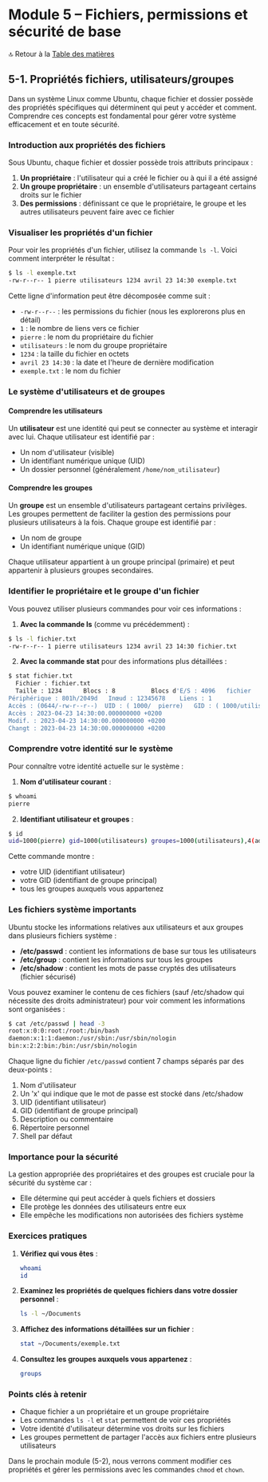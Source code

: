 # Module 5 – Fichiers, permissions et sécurité de base

🔝 Retour à la [Table des matières](#table-des-matières)

## 5-1. Propriétés fichiers, utilisateurs/groupes

Dans un système Linux comme Ubuntu, chaque fichier et dossier possède des propriétés spécifiques qui déterminent qui peut y accéder et comment. Comprendre ces concepts est fondamental pour gérer votre système efficacement et en toute sécurité.

### Introduction aux propriétés des fichiers

Sous Ubuntu, chaque fichier et dossier possède trois attributs principaux :

1. **Un propriétaire** : l'utilisateur qui a créé le fichier ou à qui il a été assigné
2. **Un groupe propriétaire** : un ensemble d'utilisateurs partageant certains droits sur le fichier
3. **Des permissions** : définissant ce que le propriétaire, le groupe et les autres utilisateurs peuvent faire avec ce fichier

### Visualiser les propriétés d'un fichier

Pour voir les propriétés d'un fichier, utilisez la commande `ls -l`. Voici comment interpréter le résultat :

```bash
$ ls -l exemple.txt
-rw-r--r-- 1 pierre utilisateurs 1234 avril 23 14:30 exemple.txt
```

Cette ligne d'information peut être décomposée comme suit :

- `-rw-r--r--` : les permissions du fichier (nous les explorerons plus en détail)
- `1` : le nombre de liens vers ce fichier
- `pierre` : le nom du propriétaire du fichier
- `utilisateurs` : le nom du groupe propriétaire
- `1234` : la taille du fichier en octets
- `avril 23 14:30` : la date et l'heure de dernière modification
- `exemple.txt` : le nom du fichier

### Le système d'utilisateurs et de groupes

#### Comprendre les utilisateurs

Un **utilisateur** est une identité qui peut se connecter au système et interagir avec lui. Chaque utilisateur est identifié par :

- Un nom d'utilisateur (visible)
- Un identifiant numérique unique (UID)
- Un dossier personnel (généralement `/home/nom_utilisateur`)

#### Comprendre les groupes

Un **groupe** est un ensemble d'utilisateurs partageant certains privilèges. Les groupes permettent de faciliter la gestion des permissions pour plusieurs utilisateurs à la fois. Chaque groupe est identifié par :

- Un nom de groupe
- Un identifiant numérique unique (GID)

Chaque utilisateur appartient à un groupe principal (primaire) et peut appartenir à plusieurs groupes secondaires.

### Identifier le propriétaire et le groupe d'un fichier

Vous pouvez utiliser plusieurs commandes pour voir ces informations :

1. **Avec la commande ls** (comme vu précédemment) :

```bash
$ ls -l fichier.txt
-rw-r--r-- 1 pierre utilisateurs 1234 avril 23 14:30 fichier.txt
```

2. **Avec la commande stat** pour des informations plus détaillées :

```bash
$ stat fichier.txt
  Fichier : fichier.txt
  Taille : 1234      Blocs : 8          Blocs d'E/S : 4096   fichier
Périphérique : 801h/2049d   Inœud : 12345678    Liens : 1
Accès : (0644/-rw-r--r--)  UID : ( 1000/  pierre)   GID : ( 1000/utilisateurs)
Accès : 2023-04-23 14:30:00.000000000 +0200
Modif. : 2023-04-23 14:30:00.000000000 +0200
Changt : 2023-04-23 14:30:00.000000000 +0200
```

### Comprendre votre identité sur le système

Pour connaître votre identité actuelle sur le système :

1. **Nom d'utilisateur courant** :

```bash
$ whoami
pierre
```

2. **Identifiant utilisateur et groupes** :

```bash
$ id
uid=1000(pierre) gid=1000(utilisateurs) groupes=1000(utilisateurs),4(adm),24(cdrom),27(sudo)
```

Cette commande montre :
- votre UID (identifiant utilisateur)
- votre GID (identifiant de groupe principal)
- tous les groupes auxquels vous appartenez

### Les fichiers système importants

Ubuntu stocke les informations relatives aux utilisateurs et aux groupes dans plusieurs fichiers système :

- **/etc/passwd** : contient les informations de base sur tous les utilisateurs
- **/etc/group** : contient les informations sur tous les groupes
- **/etc/shadow** : contient les mots de passe cryptés des utilisateurs (fichier sécurisé)

Vous pouvez examiner le contenu de ces fichiers (sauf /etc/shadow qui nécessite des droits administrateur) pour voir comment les informations sont organisées :

```bash
$ cat /etc/passwd | head -3
root:x:0:0:root:/root:/bin/bash
daemon:x:1:1:daemon:/usr/sbin:/usr/sbin/nologin
bin:x:2:2:bin:/bin:/usr/sbin/nologin
```

Chaque ligne du fichier `/etc/passwd` contient 7 champs séparés par des deux-points :
1. Nom d'utilisateur
2. Un 'x' qui indique que le mot de passe est stocké dans /etc/shadow
3. UID (identifiant utilisateur)
4. GID (identifiant de groupe principal)
5. Description ou commentaire
6. Répertoire personnel
7. Shell par défaut

### Importance pour la sécurité

La gestion appropriée des propriétaires et des groupes est cruciale pour la sécurité du système car :

- Elle détermine qui peut accéder à quels fichiers et dossiers
- Elle protège les données des utilisateurs entre eux
- Elle empêche les modifications non autorisées des fichiers système

### Exercices pratiques

1. **Vérifiez qui vous êtes** :
   ```bash
   whoami
   id
   ```

2. **Examinez les propriétés de quelques fichiers dans votre dossier personnel** :
   ```bash
   ls -l ~/Documents
   ```

3. **Affichez des informations détaillées sur un fichier** :
   ```bash
   stat ~/Documents/exemple.txt
   ```

4. **Consultez les groupes auxquels vous appartenez** :
   ```bash
   groups
   ```

### Points clés à retenir

- Chaque fichier a un propriétaire et un groupe propriétaire
- Les commandes `ls -l` et `stat` permettent de voir ces propriétés
- Votre identité d'utilisateur détermine vos droits sur les fichiers
- Les groupes permettent de partager l'accès aux fichiers entre plusieurs utilisateurs

Dans le prochain module (5-2), nous verrons comment modifier ces propriétés et gérer les permissions avec les commandes `chmod` et `chown`.
